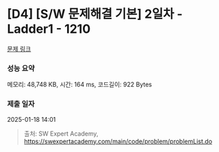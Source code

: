 # [D4] [S/W 문제해결 기본] 2일차 - Ladder1 - 1210 

[문제 링크](https://swexpertacademy.com/main/code/problem/problemDetail.do?contestProbId=AV14ABYKADACFAYh) 

### 성능 요약

메모리: 48,748 KB, 시간: 164 ms, 코드길이: 922 Bytes

### 제출 일자

2025-01-18 14:01



> 출처: SW Expert Academy, https://swexpertacademy.com/main/code/problem/problemList.do